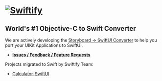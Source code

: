 # [![Swiftify](https://swiftify.com/img/logo-text.png)](https://swiftify.com/)
## World's #1 Objective-C to Swift Converter

We are actively developing the [Storyboard → SwiftUI Converter](https://swiftify.com/converter/storyboard2swiftui/) to help you port your UIKit Applications to SwiftUI.

- [**Issues / Feedback / Feature Requests**](https://github.com/Swiftify-Corp/Storyboard-SwiftUI/issues) 

Projects migrated to Swift by Swiftify Team:
- [Calculator-SwiftUI](https://github.com/Swiftify-Corp/Calculator-SwiftUI)
